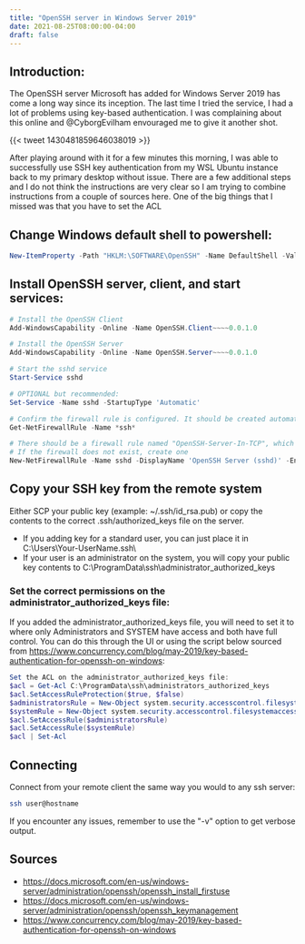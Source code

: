 ```yaml
---
title: "OpenSSH server in Windows Server 2019"
date: 2021-08-25T08:00:00-04:00
draft: false
---
```


## Introduction:
The OpenSSH server Microsoft has added for Windows Server 2019 has come a long way since its inception. The last time I tried the service, I had a lot of problems using key-based authentication. I was complaining about this online and @CyborgEvilham  envouraged me to give it another shot.

{{< tweet 1430481859646038019 >}}

After playing around with it for a few minutes this morning, I was able to successfully use SSH key authentication from my WSL Ubuntu instance back to my primary desktop without issue. There are a few additional steps and I do not think the instructions are very clear so I am trying to combine instructions from a couple of sources here. One of the big things that I missed was that you have to set the ACL 


## Change Windows default shell to powershell:
``` powershell
New-ItemProperty -Path "HKLM:\SOFTWARE\OpenSSH" -Name DefaultShell -Value "C:\Windows\System32\WindowsPowerShell\v1.0\powershell.exe" -PropertyType String -Force
```

## Install OpenSSH server, client, and start services:
``` powershell
# Install the OpenSSH Client
Add-WindowsCapability -Online -Name OpenSSH.Client~~~~0.0.1.0

# Install the OpenSSH Server
Add-WindowsCapability -Online -Name OpenSSH.Server~~~~0.0.1.0

# Start the sshd service
Start-Service sshd

# OPTIONAL but recommended:
Set-Service -Name sshd -StartupType 'Automatic'

# Confirm the firewall rule is configured. It should be created automatically by setup.
Get-NetFirewallRule -Name *ssh*

# There should be a firewall rule named "OpenSSH-Server-In-TCP", which should be enabled
# If the firewall does not exist, create one
New-NetFirewallRule -Name sshd -DisplayName 'OpenSSH Server (sshd)' -Enabled True -Direction Inbound -Protocol TCP -Action Allow -LocalPort 22
``` 

## Copy your SSH key from the remote system 

Either SCP your public key (example: ~/.ssh/id_rsa.pub) or copy the contents to the correct .ssh/authorized_keys file on the server. 
- If you adding key for a standard user, you can just place it in C:\Users\Your-UserName\.ssh\ 
- If your user is an administrator on the system, you will copy your public key contents to C:\ProgramData\ssh\administrator_authorized_keys

### Set the correct permissions on the administrator_authorized_keys file:
If you added the administrator_authorized_keys file, you will need to set it to where only Administrators and SYSTEM have access and both have full control. You can do this through the UI or using the script below sourced from https://www.concurrency.com/blog/may-2019/key-based-authentication-for-openssh-on-windows:

``` powershell
Set the ACL on the administrator_authorized_keys file:
$acl = Get-Acl C:\ProgramData\ssh\administrators_authorized_keys
$acl.SetAccessRuleProtection($true, $false)
$administratorsRule = New-Object system.security.accesscontrol.filesystemaccessrule("Administrators","FullControl","Allow")
$systemRule = New-Object system.security.accesscontrol.filesystemaccessrule("SYSTEM","FullControl","Allow")
$acl.SetAccessRule($administratorsRule)
$acl.SetAccessRule($systemRule)
$acl | Set-Acl
```
## Connecting
Connect from your remote client the same way you would to any ssh server: 
``` bash
ssh user@hostname
```

If you encounter any issues, remember to use the "-v" option to get verbose output. 


## Sources
- https://docs.microsoft.com/en-us/windows-server/administration/openssh/openssh_install_firstuse
- https://docs.microsoft.com/en-us/windows-server/administration/openssh/openssh_keymanagement
- https://www.concurrency.com/blog/may-2019/key-based-authentication-for-openssh-on-windows
